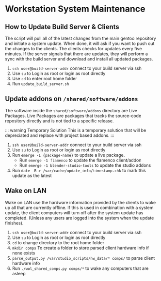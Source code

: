 # Workstation System Maintenance

## How to Update Build Server & Clients
The script will pull all of the latest changes from the main gentoo repository and initiate a system update. When done, it will ask if you want to push out the changes to the clients. The clients checks for updates every five minutes. If the server signals that there are updates, they will perform a sync with the build server and download and install all updated packages.

1. `ssh user@build-server-addr` connect to your build server via ssh
2. Use `su` to Login as root or login as root directly
3. Use `cd` to enter root home folder
4. Run `update_build_server.sh`


## Update addons on `/shared/software/addons`

 The software inside the `shared/software/addons` directory are Live Packages. Live Packages are packages that tracks the source-code repository directly and is not tied to a specific release. 

::: warning Temporary Solution
This is a temporary solution that will be depreciated and replace with project based addons.
::: 

1. `ssh user@build-server-addr` connect to your build server via ssh
2. Use `su` to Login as root or login as root directly
3. Run `emerge -1 {package-name}` to update a live package.
    - Run `emerge -1 flamenco` to update the flamenco client/addon
    - Run `emerge -1 blender-studio-tools` to update the studio addons
4. Run `date -R > /var/cache/update_info/timestamp.chk` to mark this update as the latest

## Wake on LAN
Wake on LAN use the hardware information provided by the clients to wake up all that are currently offline. If this is used in combination with a system update, the client computers will turn off after the system update has completed. (Unless any users are logged into the system when the update finishes).

1. `ssh user@build-server-addr` connect to your build server via ssh
2. Use `su` to Login as root or login as root directly
3. `cd` to change directory to the root home folder
4. `mkdir comps` To create a folder to store parsed client hardware info if none exists
5. `parse_output.py /var/studio_scripts/hw_data/* comps/` to parse client hardware info 
6. Run  `./wol_shared_comps.py comps/*` to wake any computers that are asleep
